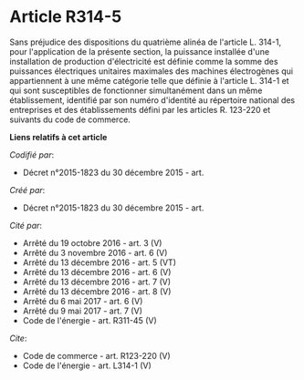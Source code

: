# Article R314-5

Sans préjudice des dispositions du quatrième alinéa de l'article L. 314-1, pour l'application de la présente section, la
puissance installée d'une installation de production d'électricité est définie comme la somme des puissances électriques
unitaires maximales des machines électrogènes qui appartiennent à une même catégorie telle que définie à l'article L. 314-1
et qui sont susceptibles de fonctionner simultanément dans un même établissement, identifié par son numéro d'identité au
répertoire national des entreprises et des établissements défini par les articles R. 123-220 et suivants du code de commerce.

**Liens relatifs à cet article**

_Codifié par_:

  - Décret n°2015-1823 du 30 décembre 2015 - art.

_Créé par_:

  - Décret n°2015-1823 du 30 décembre 2015 - art.

_Cité par_:

  - Arrêté du 19 octobre 2016 - art. 3 (V)
  - Arrêté du 3 novembre 2016 - art. 6 (V)
  - Arrêté du 13 décembre 2016 - art. 5 (VT)
  - Arrêté du 13 décembre 2016 - art. 6 (V)
  - Arrêté du 13 décembre 2016 - art. 7 (V)
  - Arrêté du 13 décembre 2016 - art. 8 (V)
  - Arrêté du 6 mai 2017 - art. 6 (V)
  - Arrêté du 9 mai 2017 - art. 7 (V)
  - Code de l'énergie - art. R311-45 (V)

_Cite_:

  - Code de commerce - art. R123-220 (V)
  - Code de l'énergie - art. L314-1 (V)
